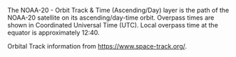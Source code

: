 The NOAA-20 - Orbit Track & Time (Ascending/Day) layer is the path of the NOAA-20 satellite on its ascending/day-time orbit. Overpass times are shown in Coordinated Universal Time (UTC). Local overpass time at the equator is approximately 12:40.

Orbital Track information from <https://www.space-track.org/>.
